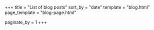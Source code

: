 +++
title = "List of blog posts"
sort_by = "date"
template = "blog.html"
page_template = "blog-page.html"

paginate_by = 1
+++
